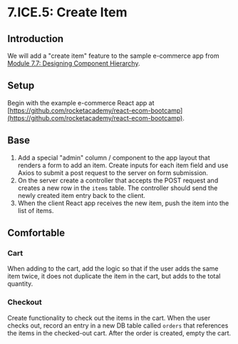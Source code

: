 # 7.ICE.5: Create Item

## Introduction

We will add a "create item" feature to the sample e-commerce app from [Module 7.7: Designing Component Hierarchy](../../7-react/7.7-designing-component-hierarchy).

## Setup

Begin with the example e-commerce React app at [https://github.com/rocketacademy/react-ecom-bootcamp](https://github.com/rocketacademy/react-ecom-bootcamp).

## Base

1. Add a special "admin" column / component to the app layout that renders a form to add an item. Create inputs for each item field and use Axios to submit a post request to the server on form submission.
2. On the server create a controller that accepts the POST request and creates a new row in the `items` table. The controller should send the newly created item entry back to the client.
3. When the client React app receives the new item, push the item into the list of items.

## Comfortable

### Cart

When adding to the cart, add the logic so that if the user adds the same item twice, it does not duplicate the item in the cart, but adds to the total quantity.

### Checkout

Create functionality to check out the items in the cart. When the user checks out, record an entry in a new DB table called `orders` that references the items in the checked-out cart. After the order is created, empty the cart.
